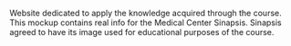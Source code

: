 Website dedicated to apply the knowledge acquired through the course.
This mockup contains real info for the Medical Center Sinapsis. 
Sinapsis agreed to have its image used for educational purposes of the course.
